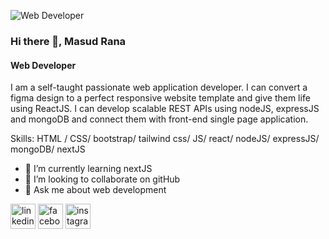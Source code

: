 ![Web Developer](https://scontent.fdac138-2.fna.fbcdn.net/v/t39.30808-6/355865953_3488007161486879_5416391531222729919_n.png?_nc_cat=102&ccb=1-7&_nc_sid=e3f864&_nc_eui2=AeGzxbd9EYcGeAE53duTrSFGaByd6Z3yN0VoHJ3pnfI3RdeWXEw2lsaoeB4FqV8haiJqROkyCuhpm7jGEUgHfkPK&_nc_ohc=brv2oQetx6QAX99Pl-y&_nc_ht=scontent.fdac138-2.fna&oh=00_AfCL5cneWz4uQlceJZxcLJBpj-ExKoZasT8mA96boczGjA&oe=649A02F9)
### Hi there 👋, Masud Rana
#### Web Developer

I am a self-taught passionate web application developer. I can convert a figma design to a perfect responsive website template and give them life using ReactJS. I can develop scalable REST APIs using nodeJS, expressJS and mongoDB and connect them with front-end single page application.


Skills:  HTML / CSS/ bootstrap/ tailwind css/ JS/ react/ nodeJS/ expressJS/ mongoDB/ nextJS

- 🌱 I’m currently learning nextJS 
- 👯 I’m looking to collaborate on gitHub 
- 💬 Ask me about web development 


[<img src='https://cdn.jsdelivr.net/npm/simple-icons@3.0.1/icons/linkedin.svg' alt='linkedin' height='40'>](https://www.linkedin.com/in/https://www.linkedin.com/in/masud552//)  [<img src='https://cdn.jsdelivr.net/npm/simple-icons@3.0.1/icons/facebook.svg' alt='facebook' height='40'>](https://www.facebook.com/https://www.facebook.com/M.Rana552)  [<img src='https://cdn.jsdelivr.net/npm/simple-icons@3.0.1/icons/instagram.svg' alt='instagram' height='40'>](https://www.instagram.com/https://www.instagram.com/masud0586//)  

